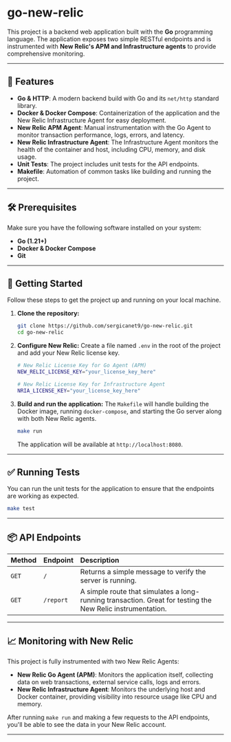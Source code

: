 # go-new-relic

This project is a backend web application built with the **Go** programming language. The application exposes two simple RESTful endpoints and is instrumented with **New Relic's APM and Infrastructure agents** to provide comprehensive monitoring.

---

## 🚀 Features

* **Go & HTTP**: A modern backend build with Go and its `net/http` standard library.
* **Docker & Docker Compose**: Containerization of the application and the New Relic Infrastructure Agent for easy deployment.
* **New Relic APM Agent**: Manual instrumentation with the Go Agent to monitor transaction performance, logs, errors, and latency.
* **New Relic Infrastructure Agent**: The Infrastructure Agent monitors the health of the container and host, including CPU, memory, and disk usage.
* **Unit Tests**: The project includes unit tests for the API endpoints.
* **Makefile**: Automation of common tasks like building and running the project.

---

## 🛠️ Prerequisites

Make sure you have the following software installed on your system:

* **Go (1.21+)**
* **Docker & Docker Compose**
* **Git**

---

## 🏁 Getting Started

Follow these steps to get the project up and running on your local machine.

1.  **Clone the repository:**

    ```bash
    git clone https://github.com/sergicanet9/go-new-relic.git
    cd go-new-relic
    ```

2.  **Configure New Relic:**
    Create a file named `.env` in the root of the project and add your New Relic license key.

    ```bash
    # New Relic License Key for Go Agent (APM)
    NEW_RELIC_LICENSE_KEY="your_license_key_here"

    # New Relic License Key for Infrastructure Agent
    NRIA_LICENSE_KEY="your_license_key_here"
    ```

3.  **Build and run the application:**
    The `Makefile` will handle building the Docker image, running `docker-compose`, and starting the Go server along with both New Relic agents.

    ```bash
    make run
    ```

    The application will be available at `http://localhost:8080`.

---

## ✅ Running Tests

You can run the unit tests for the application to ensure that the endpoints are working as expected.

```bash
make test
```

---

## 📦 API Endpoints

| Method | Endpoint | Description |
| :----- | :------- | :---------- |
| `GET` | `/` | Returns a simple message to verify the server is running. |
| `GET` | `/report` | A simple route that simulates a long-running transaction. Great for testing the New Relic instrumentation. |

---

## 📈 Monitoring with New Relic

This project is fully instrumented with two New Relic Agents:

  * **New Relic Go Agent (APM)**: Monitors the application itself, collecting data on web transactions, external service calls, logs and errors.
  * **New Relic Infrastructure Agent**: Monitors the underlying host and Docker container, providing visibility into resource usage like CPU and memory.

After running `make run` and making a few requests to the API endpoints, you'll be able to see the data in your New Relic account.

---

